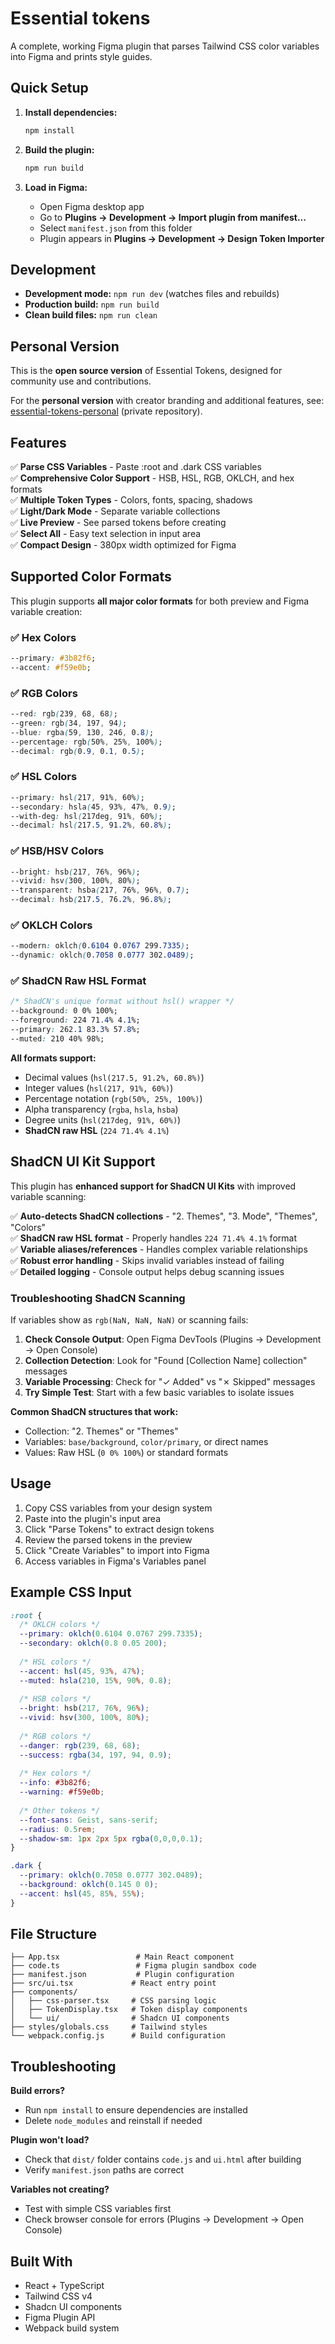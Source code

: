 # Essential tokens

A complete, working Figma plugin that parses Tailwind CSS color variables into Figma and prints style guides.

## Quick Setup

1. **Install dependencies:**
   ```bash
   npm install
   ```

2. **Build the plugin:**
   ```bash
   npm run build
   ```

3. **Load in Figma:**
   - Open Figma desktop app
   - Go to **Plugins → Development → Import plugin from manifest...**
   - Select `manifest.json` from this folder
   - Plugin appears in **Plugins → Development → Design Token Importer**

## Development

- **Development mode:** `npm run dev` (watches files and rebuilds)
- **Production build:** `npm run build`
- **Clean build files:** `npm run clean`

## Personal Version

This is the **open source version** of Essential Tokens, designed for community use and contributions.

For the **personal version** with creator branding and additional features, see: [essential-tokens-personal](https://github.com/sochar3/essential-tokens-personal) (private repository).

## Features

✅ **Parse CSS Variables** - Paste :root and .dark CSS variables  
✅ **Comprehensive Color Support** - HSB, HSL, RGB, OKLCH, and hex formats  
✅ **Multiple Token Types** - Colors, fonts, spacing, shadows  
✅ **Light/Dark Mode** - Separate variable collections  
✅ **Live Preview** - See parsed tokens before creating  
✅ **Select All** - Easy text selection in input area  
✅ **Compact Design** - 380px width optimized for Figma  



## Supported Color Formats

This plugin supports **all major color formats** for both preview and Figma variable creation:

### ✅ Hex Colors
```css
--primary: #3b82f6;
--accent: #f59e0b;
```

### ✅ RGB Colors
```css
--red: rgb(239, 68, 68);
--green: rgb(34, 197, 94);
--blue: rgba(59, 130, 246, 0.8);
--percentage: rgb(50%, 25%, 100%);
--decimal: rgb(0.9, 0.1, 0.5);
```

### ✅ HSL Colors
```css
--primary: hsl(217, 91%, 60%);
--secondary: hsla(45, 93%, 47%, 0.9);
--with-deg: hsl(217deg, 91%, 60%);
--decimal: hsl(217.5, 91.2%, 60.8%);
```

### ✅ HSB/HSV Colors
```css
--bright: hsb(217, 76%, 96%);
--vivid: hsv(300, 100%, 80%);
--transparent: hsba(217, 76%, 96%, 0.7);
--decimal: hsb(217.5, 76.2%, 96.8%);
```

### ✅ OKLCH Colors
```css
--modern: oklch(0.6104 0.0767 299.7335);
--dynamic: oklch(0.7058 0.0777 302.0489);
```

### ✅ ShadCN Raw HSL Format
```css
/* ShadCN's unique format without hsl() wrapper */
--background: 0 0% 100%;
--foreground: 224 71.4% 4.1%;
--primary: 262.1 83.3% 57.8%;
--muted: 210 40% 98%;
```

**All formats support:**
- Decimal values (`hsl(217.5, 91.2%, 60.8%)`)
- Integer values (`hsl(217, 91%, 60%)`) 
- Percentage notation (`rgb(50%, 25%, 100%)`)
- Alpha transparency (`rgba`, `hsla`, `hsba`)
- Degree units (`hsl(217deg, 91%, 60%)`)
- **ShadCN raw HSL** (`224 71.4% 4.1%`)

## ShadCN UI Kit Support

This plugin has **enhanced support for ShadCN UI Kits** with improved variable scanning:

✅ **Auto-detects ShadCN collections** - "2. Themes", "3. Mode", "Themes", "Colors"  
✅ **ShadCN raw HSL format** - Properly handles `224 71.4% 4.1%` format  
✅ **Variable aliases/references** - Handles complex variable relationships  
✅ **Robust error handling** - Skips invalid variables instead of failing  
✅ **Detailed logging** - Console output helps debug scanning issues  

### Troubleshooting ShadCN Scanning

If variables show as `rgb(NaN, NaN, NaN)` or scanning fails:

1. **Check Console Output**: Open Figma DevTools (Plugins → Development → Open Console) 
2. **Collection Detection**: Look for "Found [Collection Name] collection" messages
3. **Variable Processing**: Check for "✓ Added" vs "✗ Skipped" messages  
4. **Try Simple Test**: Start with a few basic variables to isolate issues

**Common ShadCN structures that work:**
- Collection: "2. Themes" or "Themes"
- Variables: `base/background`, `color/primary`, or direct names
- Values: Raw HSL (`0 0% 100%`) or standard formats

## Usage

1. Copy CSS variables from your design system
2. Paste into the plugin's input area
3. Click "Parse Tokens" to extract design tokens
4. Review the parsed tokens in the preview
5. Click "Create Variables" to import into Figma
6. Access variables in Figma's Variables panel

## Example CSS Input

```css
:root {
  /* OKLCH colors */
  --primary: oklch(0.6104 0.0767 299.7335);
  --secondary: oklch(0.8 0.05 200);
  
  /* HSL colors */
  --accent: hsl(45, 93%, 47%);
  --muted: hsla(210, 15%, 90%, 0.8);
  
  /* HSB colors */
  --bright: hsb(217, 76%, 96%);
  --vivid: hsv(300, 100%, 80%);
  
  /* RGB colors */
  --danger: rgb(239, 68, 68);
  --success: rgba(34, 197, 94, 0.9);
  
  /* Hex colors */
  --info: #3b82f6;
  --warning: #f59e0b;
  
  /* Other tokens */
  --font-sans: Geist, sans-serif;
  --radius: 0.5rem;
  --shadow-sm: 1px 2px 5px rgba(0,0,0,0.1);
}

.dark {
  --primary: oklch(0.7058 0.0777 302.0489);
  --background: oklch(0.145 0 0);
  --accent: hsl(45, 85%, 55%);
}
```

## File Structure

```
├── App.tsx                 # Main React component
├── code.ts                 # Figma plugin sandbox code
├── manifest.json           # Plugin configuration
├── src/ui.tsx             # React entry point
├── components/
│   ├── css-parser.tsx     # CSS parsing logic
│   ├── TokenDisplay.tsx   # Token display components
│   └── ui/                # Shadcn UI components
├── styles/globals.css     # Tailwind styles
└── webpack.config.js      # Build configuration
```

## Troubleshooting

**Build errors?**
- Run `npm install` to ensure dependencies are installed
- Delete `node_modules` and reinstall if needed

**Plugin won't load?**
- Check that `dist/` folder contains `code.js` and `ui.html` after building
- Verify `manifest.json` paths are correct

**Variables not creating?**
- Test with simple CSS variables first
- Check browser console for errors (Plugins → Development → Open Console)

## Built With

- React + TypeScript
- Tailwind CSS v4
- Shadcn UI components
- Figma Plugin API
- Webpack build system
